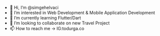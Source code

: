 - 👋 Hi, I’m @simgehelvaci
- 👀 I’m interested in Web Development & Mobile Application Development  
- 🌱 I’m currently learning Flutter/Dart
- 💞️ I’m looking to collaborate on new Travel Project
- 📫 How to reach me -> IG:todurga.co

<!---
simgehelvaci/simgehelvaci is a ✨ special ✨ repository because its `README.md` (this file) appears on your GitHub profile.
You can click the Preview link to take a look at your changes.
--->

